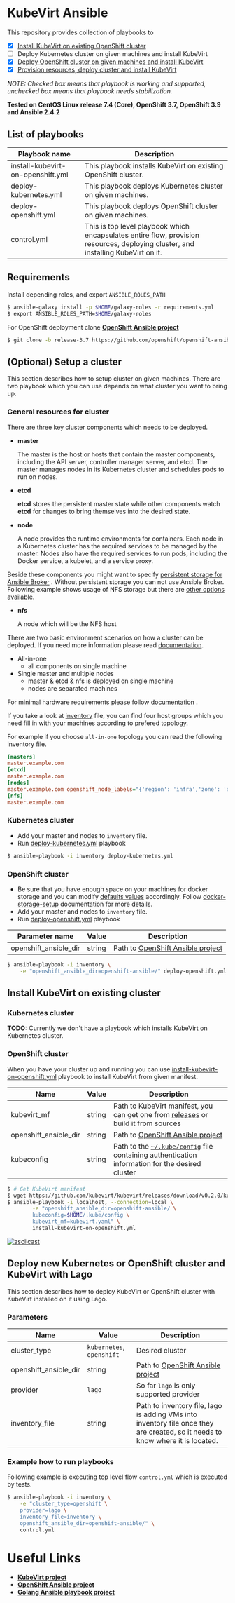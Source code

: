 # KubeVirt Ansible

This repository provides collection of playbooks to
- [x] [Install KubeVirt on existing OpenShift cluster](#install-kubevirt-on-existing-cluster)
- [ ] Deploy Kubernetes cluster on given machines and install KubeVirt
- [x] [Deploy OpenShift cluster on given machines and install KubeVirt](#deploy-kubernetes-or-openshift-and-kubevirt)
- [x] [Provision resources, deploy cluster and install KubeVirt](#deploy-new-kubernetes-or-openshift-cluster-and-kubevirt-with-lago)

*NOTE: Checked box means that playbook is working and supported, unchecked box means that playbook needs stabilization.*

**Tested on CentOS Linux release 7.4 (Core), OpenShift 3.7, OpenShift 3.9 and Ansible 2.4.2**

## List of playbooks

| Playbook name | Description |
| ------------- | ----------- |
| install-kubevirt-on-openshift.yml | This playbook installs KubeVirt on existing OpenShift cluster. |
| deploy-kubernetes.yml | This playbook deploys Kubernetes cluster on given machines. |
| deploy-openshift.yml | This playbook deploys OpenShift cluster on given machines. |
| control.yml | This is top level playbook which encapsulates entire flow, provision resources, deploying cluster, and installing KubeVirt on it. |

## Requirements

Install depending roles, and export `ANSIBLE_ROLES_PATH`

```bash
$ ansible-galaxy install -p $HOME/galaxy-roles -r requirements.yml
$ export ANSIBLE_ROLES_PATH=$HOME/galaxy-roles
```

For OpenShift deployment clone [**OpenShift Ansible project**][openshift-ansible-project]

```bash
$ git clone -b release-3.7 https://github.com/openshift/openshift-ansible
```

## (Optional) Setup a cluster

This section describes how to setup cluster on given machines. There are two
playbook which you can use depends on what cluster you want to bring up.


### General resources for cluster

There are three key cluster components which needs to be deployed.

* **master**

  The master is the host or hosts that contain the master components,
  including the API server, controller manager server, and etcd.
  The master manages nodes in its Kubernetes cluster and schedules pods
  to run on nodes.

* **etcd**

  **etcd** stores the persistent master state while other components watch
  **etcd** for changes to bring themselves into the desired state.

* **node**

  A node provides the runtime environments for containers.
  Each node in a Kubernetes cluster has the required services
  to be managed by the master. Nodes also have the required services
  to run pods, including the Docker service, a kubelet, and a service proxy.

Beside these components you might want to specify
[persistent storage for Ansible Broker](https://docs.openshift.org/latest/install_config/install/advanced_install.html#configuring-openshift-ansible-broker) .
Without persistent storage you can not use Ansible Broker.
Following example shows usage of NFS storage but there are
[other options available](https://docs.openshift.org/latest/install_config/persistent_storage/index.html#install-config-persistent-storage-index).

* **nfs**

  A node which will be the NFS host

There are two basic environment scenarios on how a cluster can be deployed.
If you need more information please read
[documentation](https://docs.openshift.org/latest/install_config/install/planning.html).

* All-in-one
  * all components on single machine
* Single master and multiple nodes
  * master & etcd & nfs is deployed on single machine
  * nodes are separated machines

For minimal hardware requirements please follow
[documentation](https://docs.openshift.org/latest/install_config/install/prerequisites.html) .

If you take a look at [inventory](./inventory) file, you can find four
host groups which you need fill in with your machines according to prefered
topology.

For example if you choose `all-in-one` topology you can read the following inventory file.

```ini
[masters]
master.example.com
[etcd]
master.example.com
[nodes]
master.example.com openshift_node_labels="{'region': 'infra','zone': 'default'}" openshift_schedulable=true
[nfs]
master.example.com
```

### Kubernetes cluster

- Add your master and nodes to `inventory` file.
- Run [deploy-kubernetes.yml](./deploy-kubernetes.yml) playbook

```bash
$ ansible-playbook -i inventory deploy-kubernetes.yml
```

### OpenShift cluster


- Be sure that you have enough space on your machines for docker storage and
you can modify [defaults values](docker-storage-setup-defaults) accordingly.
Follow [docker-storage-setup] documentation for more details.
- Add your master and nodes to `inventory` file.
- Run [deploy-openshift.yml](./deploy-openshift.yml) playbook

| Parameter name | Value | Description |
| -------------- | ----- | ----------- |
| openshift\_ansible\_dir | string | Path to [OpenShift Ansible project][openshift-ansible-project] |

```bash
$ ansible-playbook -i inventory \
    -e "openshift_ansible_dir=openshift-ansible/" deploy-openshift.yml
```

## Install KubeVirt on existing cluster

### Kubernetes cluster

**TODO:** Currently we don't have a playbook which installs KubeVirt on Kubernetes cluster.

### OpenShift cluster

When you have your cluster up and running you can use
[install-kubevirt-on-openshift.yml](./install-kubevirt-on-openshift.yml)
playbook to install KubeVirt from given manifest.

| Name             |  Value        | Description                            |
| ---------------- | ------------- | -------------------------------------- |
| kubevirt\_mf     | string | Path to KubeVirt manifest, you can get one from [releases](https://github.com/kubevirt/kubevirt/releases) or build it from sources |
| openshift\_ansible\_dir | string | Path to [OpenShift Ansible project][openshift-ansible-project] |
| kubeconfig | string | Path to the [`~/.kube/config`](https://docs.openshift.com/container-platform/3.7/cli_reference/manage_cli_profiles.html#switching-between-cli-profiles) file containing authentication information for the desired cluster |

```bash
$ # Get KubeVirt manifest
$ wget https://github.com/kubevirt/kubevirt/releases/download/v0.2.0/kubevirt.yaml
$ ansible-playbook -i localhost, --connection=local \
        -e "openshift_ansible_dir=openshift-ansible/ \
        kubeconfig=$HOME/.kube/config \
        kubevirt_mf=kubevirt.yaml" \
        install-kubevirt-on-openshift.yml
```

[![asciicast](https://asciinema.org/a/161278.png)](https://asciinema.org/a/161278)


## Deploy new Kubernetes or OpenShift cluster and KubeVirt with Lago

This section describes how to deploy KubeVirt or OpenShift cluster with KubeVirt installed on it using Lago.

### Parameters

| Name             |  Value        | Description                            |
| ---------------- | ------------- | -------------------------------------- |
| cluster\_type    | `kubernetes`, `openshift` | Desired cluster            |
| openshift\_ansible\_dir | string | Path to [OpenShift Ansible project][openshift-ansible-project] |
| provider         | `lago` | So far `lago` is only supported provider |
| inventory\_file  | string | Path to inventory file, lago is adding VMs into inventory file once they are created, so it needs to know where it is located. |

### Example how to run playbooks

Following example is executing top level flow `control.yml` which is executed
by tests.

```bash
$ ansible-playbook -i inventory \
    -e "cluster_type=openshift \
    provider=lago \
    inventory_file=inventory \
    openshift_ansible_dir=openshift-ansible/" \
    control.yml
```

# Useful Links
- [**KubeVirt project**](https://github.com/kubevirt/kubevirt)
- [**OpenShift Ansible project**][openshift-ansible-project]
- [**Golang Ansible playbook project**](https://github.com/jlund/ansible-go)

[docker-storage-setup]: https://docs.openshift.org/latest/install_config/install/host_preparation.html#configuring-docker-storage
[docker-storage-setup-defaults]: https://github.com/openshift/openshift-ansible-contrib/blob/master/roles/docker-storage-setup/defaults/main.yaml
[openshift-ansible-project]: https://github.com/openshift/openshift-ansible
